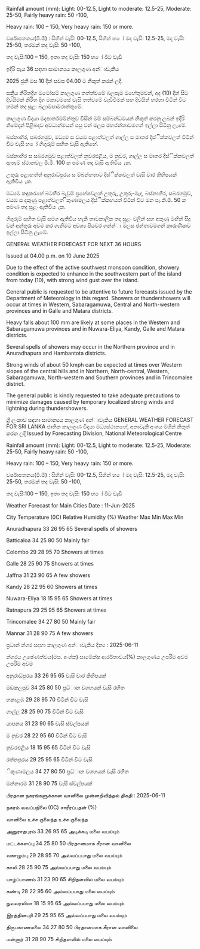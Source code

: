 Rainfall amount (mm): Light: 00-12.5, Light to moderate: 12.5-25, Moderate: 25-50, Fairly heavy rain: 50 -100,

Heavy rain: 100 – 150, Very heavy rain: 150 or more.

වර්ෂාපතනය(මි.මී) : සිහින් වැසි: 00-12.5, සිහින් හ ෝ මද වැසි: 12.5-25, මද වැසි: 25-50, තරමක් තද වැසි: 50 -100,

තද වැසි:100 – 150, ඉතා තද වැසි: 150 හ ෝ ඊට වැඩි

ඉදිරි පැය 36 සඳහා සාමාන්‍යය කාලගුණ අන්‍ාවැකිය

2025 ජුනි මස 10 දින්‍ සවස 04.00 ට නිකුත් කරන්‍ ලදි.

සක්‍රීය නිරිතදිග මමෝසම් කාලගුණ තත්ත්වමේ බලපෑම මහේතුමවන්, අද (10) දින්‍ සිට දිවයිමන් නිරිත දිග මකාටමසේ වැසි තත්වමේ වැඩිවීමක් සහ දිවයින්‍ හරහා විටින් විට හමන්‍ තද සුළං බලාමපාමරාත්තුමේ.

කාලගුණ විදයා මදපාර්තමම්න්තුව විසින් මම් සම්බන්ධමයන් නිකුත් කරනු ලබන්‍ ඉදිරි නිමේදන්‍ පිළිබඳව අවධාන්‍මයන් පසු වන්‍ මලස මහජන්‍තාවමගන් ඉල්ලා සිටිනු ලැමේ.

බස්නාහිර, සබරගමුව, මධ්‍යම ස වයඹ පළාත්වලත් ගාල්ල ස මාතර දිස්ික්කවලත් විටින් විට වැසි හ ෝ ගිගුරුම් සහිත වැසි ඇතිහේ.

බස්නාහිර ස සබරගමුව පළාත්වලත් නුවරඑළිය, ම නුවර, ගාල්ල ස මාතර දිස්ික්කවලත් ඇතැම් ස්ථානවල මි.මී. 100 ක පමණ තද වැසි ඇතිවිය ැක.

උතුරු පළාහත්ත් අනුරාධ්‍පුරය ස ම්බන්හතාට දිස්ික්කවලත් වැසි වාර කිහිපයක් ඇතිවිය ැක.

මධ්‍යම කඳුකරහේ බටහිර බැවුම් ප්‍රහේශවලත් උතුරු, උතුරු-මැද, බස්නාහිර, සබරගමුව, වයඹ ස දකුණු පළාත්වලත් ිකුණාමලය දිස්ික්කහයත් විටින් විට මන පැ.කි.මී. 50 ක පමණ තද සුළං ඇතිවිය ැක.

ගිගුරුම් සහිත වැසි සමග ඇතිවිය හැකි තාවකාලික තද සුළං වලින් සහ අකුණු මඟින් සිදු වන්‍ අන්‍තුරු අවම කර ගැනීමට අවශ්‍ය පියවර ගන්න්‍ා මලස ජන්‍තාවමගන් කාරුණිකව ඉල්ලා සිටිනු ලැමේ.

GENERAL WEATHER FORECAST FOR NEXT 36 HOURS

Issued at 04.00 p.m. on 10 June 2025

Due to the effect of the active southwest monsoon condition, showery condition is expected to enhance in the southwestern part of the island from today (10), with strong wind gust over the island.

General public is requested to be attentive to future forecasts issued by the Department of Meteorology in this regard. Showers or thundershowers will occur at times in Western, Sabaragamuwa, Central and North-western provinces and in Galle and Matara districts.

Heavy falls about 100 mm are likely at some places in the Western and Sabaragamuwa provinces and in Nuwara-Eliya, Kandy, Galle and Matara districts.

Several spells of showers may occur in the Northern province and in Anuradhapura and Hambantota districts.

Strong winds of about 50 kmph can be expected at times over Western slopes of the central hills and in Northern, North-central, Western, Sabaragamuwa, North-western and Southern provinces and in Trincomalee district.

The general public is kindly requested to take adequate precautions to minimize damages caused by temporary localized strong winds and lightning during thundershowers.

ශ්‍රී ලංකාව සඳහා සාමාන්‍යය කාලගුණ අන්‍ාවැකිය GENERAL WEATHER FORECAST FOR SRI LANKA ජාතික කාලගුණ විදයා මධ්‍යස්ථානහේ, අනාවැකි අංශය මගින් නිකුත් කරන ලදි Issued by Forecasting Division, National Meteorological Centre

Rainfall amount (mm): Light: 00-12.5, Light to moderate: 12.5-25, Moderate: 25-50, Fairly heavy rain: 50 -100,

Heavy rain: 100 – 150, Very heavy rain: 150 or more.

වර්ෂාපතනය(මි.මී) : සිහින් වැසි: 00-12.5, සිහින් හ ෝ මද වැසි: 12.5-25, මද වැසි: 25-50, තරමක් තද වැසි: 50 -100,

තද වැසි:100 – 150, ඉතා තද වැසි: 150 හ ෝ ඊට වැඩි

Weather Forecast for Main Cities Date : 11-Jun-2025

City Temperature (0C) Relative Humidity (%) Weather Max Min Max Min

Anuradhapura 33 26 95 65 Several spells of showers

Batticaloa 34 25 80 50 Mainly fair

Colombo 29 28 95 70 Showers at times

Galle 28 25 90 75 Showers at times

Jaffna 31 23 90 65 A few showers

Kandy 28 22 95 60 Showers at times

Nuwara-Eliya 18 15 95 65 Showers at times

Ratnapura 29 25 95 65 Showers at times

Trincomalee 34 27 80 50 Mainly fair

Mannar 31 28 90 75 A few showers

ප්‍රධාන්‍ න්‍ගර සදහා කාලගුණ අන්‍ාවැකිය දින්‍ය : 2025-06-11

න්‍ගරය උෂේණත්වය(මස. අංශ්‍ක) සාමේක්ෂ ආර්රතාවය(%) කාලගුණය උපරිම අවම උපරිම අවම

අනුරාධ්‍පුරය 33 26 95 65 වැසි වාර කිහිපයක්

මඩකලපුව 34 25 80 50 ප්‍රධ්‍ාන වශහයන් වැසි රහිත

හකාළඹ 29 28 95 70 විටින් විට වැසි

ගාල්ල 28 25 90 75 විටින් විට වැසි

යාපනය 31 23 90 65 වැසි ස්වල්පයක්

ම නුවර 28 22 95 60 විටින් විට වැසි

නුවරඑළිය 18 15 95 65 විටින් විට වැසි

රත්නපුරය 29 25 95 65 විටින් විට වැසි

ිකුණාමලය 34 27 80 50 ප්‍රධ්‍ාන වශහයන් වැසි රහිත

මන්නාරම 31 28 90 75 වැසි ස්වල්පයක්

பிரதான நகரங்களுக்கான வானிலை முன்னறிவித்தல் திகதி : 2025-06-11

நகரம் வவப்பநிலை (0C) சாரீரப்பதன் (%)

வானிலை உச்ச குலைந்த உச்ச குலைந்த

அனுராதபுரம் 33 26 95 65 அடிக்கடி மலை வபய்யும்

மட்டக்களப்பு 34 25 80 50 பிரதானமாக சீரான வானிலை

வகாழும்பு 29 28 95 70 அவ்வப்பபாது மலை வபய்யும்

காலி 28 25 90 75 அவ்வப்பபாது மலை வபய்யும்

யாழ்ப்பாணம் 31 23 90 65 சிறிதளவில் மலை வபய்யும்

கண்டி 28 22 95 60 அவ்வப்பபாது மலை வபய்யும்

நுவவரலியா 18 15 95 65 அவ்வப்பபாது மலை வபய்யும்

இரத்தினபுரி 29 25 95 65 அவ்வப்பபாது மலை வபய்யும்

திருபகாணமலை 34 27 80 50 பிரதானமாக சீரான வானிலை

மன்னார் 31 28 90 75 சிறிதளவில் மலை வபய்யும்